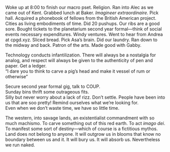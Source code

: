 Woke up at 8:00 to finish our macro pset. Religion. Ran into Alec as we came out of Kent. Grabbed lunch at Baker. *Imagineer extraordinaire.* Pick hall. Acquired a phonebook of fellows from the British American project. Cities as living embodiments of time. Did 20 pushups. Our ribs are a good sore. Bought tickets to the planetarium second year formal—think of social events necessary expenditures. Windy ventures. Went to hear from Andrea at cpgd.xyz. Sliced bread. Pick Asa’s brain. Did our laundry. Ran down to the midway and back. Patron of the arts. Made good with Gabby. 

Technology conducts infantilization. There will always be a nostalgia for analog, and respect will always be given to the authenticity of pen and paper. Get a ledger.  
“I dare you to think to carve a pig’s head and make it vessel of rum or otherwise”

Secure second year formal gig, talk to COUP.   
Sunday bins thrift some outrageous fits.   
Silly but never worry about a lack of rizz. Don’t settle. People have been into us that are soo pretty\! Remind ourselves what we’re looking for.   
Even when we don’t waste time, we have so little time. 

The western, into savage lands, an existentialist commandment with so much machismo. To carve something out of this red earth. To act *imago dei*. To manifest some sort of destiny—which of course is a fictitious mythos. Land does not belong to anyone. It will outgrow us in blooms that know no boundary between us and it. It will bury us. It will absorb us. Nevertheless we run naked.